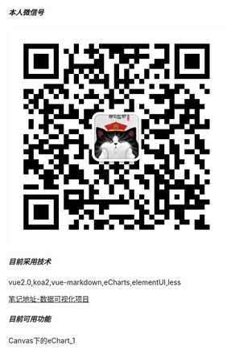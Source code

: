 ##### 本人微信号

![本人微信号-这么帅](https://raw.githubusercontent.com/Hughendman/picture/master/wexin.jpg)

##### 目前采用技术

vue2.0,koa2,vue-markdown,eCharts,elementUI,less

[笔记地址-数据可视化项目](https://github.com/Hughendman/note)

##### 目前可用功能

Canvas下的eChart_1

